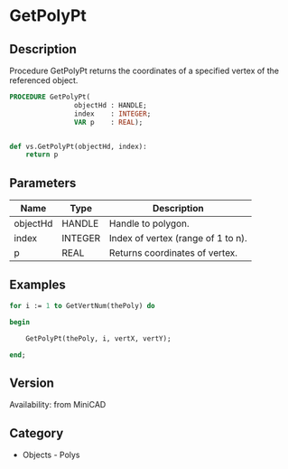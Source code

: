 # GetPolyPt

## Description
Procedure GetPolyPt returns the coordinates of a specified vertex of the referenced object.

```pascal
PROCEDURE GetPolyPt(
				objectHd : HANDLE;
				index    : INTEGER;
				VAR p    : REAL);
```

```python

def vs.GetPolyPt(objectHd, index):
    return p
```

## Parameters
|Name|Type|Description|
|---|---|---|
|objectHd|HANDLE|Handle to polygon.|
|index|INTEGER|Index of vertex (range of 1 to n).|
|p|REAL|Returns coordinates of vertex.|

## Examples
```pascal
for i := 1 to GetVertNum(thePoly) do

begin		

	GetPolyPt(thePoly, i, vertX, vertY);

end;	


```

## Version
Availability: from MiniCAD
## Category
* Objects - Polys

